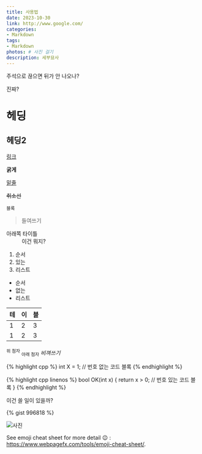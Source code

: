 ```yaml
---
title: 사용법
date: 2023-10-30
link: http://www.google.com/
categories:
- Markdown
tags:
- Markdown
photos: # 사진 걸기
description: 세부묘사
---
```


주석으로 끊으면 뒤가 안 나오나?
<!-- more -->
진짜?

# 헤딩

## 헤딩2

[링크]()

**굵게**

<u>밑줄</u>

~~취소선~~

`블록`

> 들여쓰기

<dl><dt>아래쪽 타이틀</dt><dd>이건 뭐지?</dd></dl>

1. 순서
2. 있는
3. 리스트

- 순서
- 없는
- 리스트

| 테 | 이 | 블 |
| --- | --- | --- |
| 1 | 2 | 3 |
| 1 | 2 | 3 |

<sup>위 첨자</sup>
<sub>아래 첨자</sub>
<cite>비껴쓰기</cite>

{% highlight cpp %}
int X = 1;  // 번호 없는 코드 블록
{% endhighlight %}

{% highlight cpp linenos %}
bool OK(int x) {
    return x > 0;  // 번호 있는 코드 블록
}
{% endhighlight %}

이건 쓸 일이 있을까?

{% gist 996818 %}

![사진](경로)

See emoji cheat sheet for more detail :wink: : <https://www.webpagefx.com/tools/emoji-cheat-sheet/>.